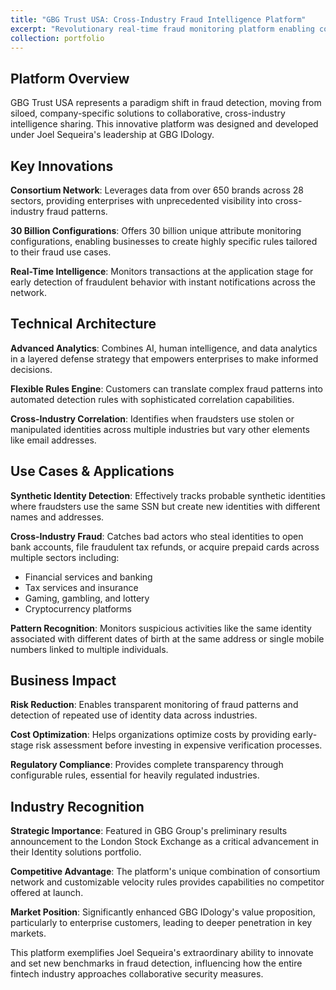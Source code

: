 ```yaml
---
title: "GBG Trust USA: Cross-Industry Fraud Intelligence Platform"
excerpt: "Revolutionary real-time fraud monitoring platform enabling collaboration among 650+ companies across 28 sectors with 30 billion unique attribute configurations."
collection: portfolio
---
```


## Platform Overview

GBG Trust USA represents a paradigm shift in fraud detection, moving from siloed, company-specific solutions to collaborative, cross-industry intelligence sharing. This innovative platform was designed and developed under Joel Sequeira's leadership at GBG IDology.

## Key Innovations

**Consortium Network**: Leverages data from over 650 brands across 28 sectors, providing enterprises with unprecedented visibility into cross-industry fraud patterns.

**30 Billion Configurations**: Offers 30 billion unique attribute monitoring configurations, enabling businesses to create highly specific rules tailored to their fraud use cases.

**Real-Time Intelligence**: Monitors transactions at the application stage for early detection of fraudulent behavior with instant notifications across the network.

## Technical Architecture

**Advanced Analytics**: Combines AI, human intelligence, and data analytics in a layered defense strategy that empowers enterprises to make informed decisions.

**Flexible Rules Engine**: Customers can translate complex fraud patterns into automated detection rules with sophisticated correlation capabilities.

**Cross-Industry Correlation**: Identifies when fraudsters use stolen or manipulated identities across multiple industries but vary other elements like email addresses.

## Use Cases & Applications

**Synthetic Identity Detection**: Effectively tracks probable synthetic identities where fraudsters use the same SSN but create new identities with different names and addresses.

**Cross-Industry Fraud**: Catches bad actors who steal identities to open bank accounts, file fraudulent tax refunds, or acquire prepaid cards across multiple sectors including:
- Financial services and banking
- Tax services and insurance  
- Gaming, gambling, and lottery
- Cryptocurrency platforms

**Pattern Recognition**: Monitors suspicious activities like the same identity associated with different dates of birth at the same address or single mobile numbers linked to multiple individuals.

## Business Impact

**Risk Reduction**: Enables transparent monitoring of fraud patterns and detection of repeated use of identity data across industries.

**Cost Optimization**: Helps organizations optimize costs by providing early-stage risk assessment before investing in expensive verification processes.

**Regulatory Compliance**: Provides complete transparency through configurable rules, essential for heavily regulated industries.

## Industry Recognition

**Strategic Importance**: Featured in GBG Group's preliminary results announcement to the London Stock Exchange as a critical advancement in their Identity solutions portfolio.

**Competitive Advantage**: The platform's unique combination of consortium network and customizable velocity rules provides capabilities no competitor offered at launch.

**Market Position**: Significantly enhanced GBG IDology's value proposition, particularly to enterprise customers, leading to deeper penetration in key markets.

This platform exemplifies Joel Sequeira's extraordinary ability to innovate and set new benchmarks in fraud detection, influencing how the entire fintech industry approaches collaborative security measures.